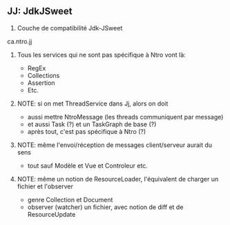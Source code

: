 ## JJ: JdkJSweet

1. Couche de compatibilité Jdk-JSweet

ca.ntro.jj


1. Tous les services qui ne sont pas spécifique à Ntro vont là:
    * RegEx
    * Collections
    * Assertion
    * Etc.

1. NOTE: si on met ThreadService dans Jj, alors on doit 
    * aussi mettre NtroMessage (les threads communiquent par message)
    * et aussi Task (?) et un TaskGraph de base (?)
    * après tout, c'est pas spécifique à Ntro (?)


1. NOTE: même l'envoi/réception de messages client/serveur aurait du sens
    * tout sauf Modèle et Vue et Controleur etc.

1. NOTE: même un notion de ResourceLoader, l'équivalent de charger un fichier et l'observer
    * genre Collection et Document
    * observer (watcher) un fichier, avec notion de diff et de ResourceUpdate

